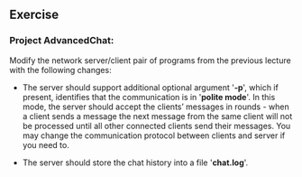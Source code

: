 ## Exercise

### Project AdvancedChat:

Modify the network server/client pair of programs from the previous lecture with the following changes:

- The server should support additional optional argument '**-p**', which if present, identifies that the communication is in '**polite mode**'. In this mode, the server should accept the clients’ messages in rounds - when a client sends a message the next message from the same client will not be processed until all other connected clients send their messages. You may change the communication protocol between clients and server if you need to.

- The server should store the chat history into a file '**chat.log**'.

